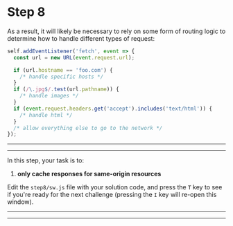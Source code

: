 # Step 8

As a result, it will likely be necessary to rely on some form of routing logic to determine how to handle different types of request:

```js
self.addEventListener('fetch', event => {
  const url = new URL(event.request.url);

  if (url.hostname == 'foo.com') {
    /* handle specific hosts */
  }
  if (/\.jpg$/.test(url.pathname)) {
    /* handle images */
  }
  if (event.request.headers.get('accept').includes('text/html')) {
    /* handle html */
  }
  /* allow everything else to go to the network */
});
```

---
---

In this step, your task is to:

1. **only cache responses for same-origin resources**

Edit the `step8/sw.js` file with your solution code, and press the `T` key to see if you're ready for the next challenge (pressing the `I` key will re-open this window).

---
---